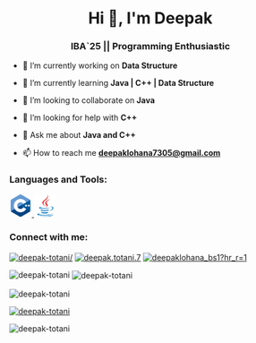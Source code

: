 <h1 align="center">Hi 👋, I'm Deepak</h1>
<h3 align="center">IBA`25 || Programming Enthusiastic</h3>


- 🔭 I’m currently working on **Data Structure**

- 🌱 I’m currently learning **Java | C++ | Data Structure**

- 👯 I’m looking to collaborate on **Java**

- 🤝 I’m looking for help with **C++**

- 💬 Ask me about **Java and C++**

- 📫 How to reach me **deepaklohana7305@gmail.com**

<h3 align="left">Languages and Tools:</h3>
<p align="left"> <a href="https://www.w3schools.com/cpp/" target="_blank" rel="noreferrer"> <img src="https://raw.githubusercontent.com/devicons/devicon/master/icons/cplusplus/cplusplus-original.svg" alt="cplusplus" width="40" height="40"/> </a> <a href="https://www.java.com" target="_blank" rel="noreferrer"> <img src="https://raw.githubusercontent.com/devicons/devicon/master/icons/java/java-original.svg" alt="java" width="40" height="40"/> </a> </p>

<h3 align="left">Connect with me:</h3>
<p align="left">
<a href="https://linkedin.com/in/deepak-totani/" target="blank"><img align="center" src="https://raw.githubusercontent.com/rahuldkjain/github-profile-readme-generator/master/src/images/icons/Social/linked-in-alt.svg" alt="deepak-totani/" height="30" width="40" /></a>
<a href="https://fb.com/deepak.totani.7" target="blank"><img align="center" src="https://raw.githubusercontent.com/rahuldkjain/github-profile-readme-generator/master/src/images/icons/Social/facebook.svg" alt="deepak.totani.7" height="30" width="40" /></a>
<a href="https://www.hackerrank.com/deepaklohana_bs1?hr_r=1" target="blank"><img align="center" src="https://raw.githubusercontent.com/rahuldkjain/github-profile-readme-generator/master/src/images/icons/Social/hackerrank.svg" alt="deepaklohana_bs1?hr_r=1" height="30" width="40" /></a>
</p>


<p><img align="left" src="https://github-readme-stats.vercel.app/api/top-langs?username=deepak-totani&show_icons=true&locale=en&layout=compact" alt="deepak-totani" /></p>

<p>&nbsp;<img align="center" src="https://github-readme-stats.vercel.app/api?username=deepak-totani&show_icons=true&locale=en" alt="deepak-totani" /></p>

<p><img align="center" src="https://github-readme-streak-stats.herokuapp.com/?user=deepak-totani&" alt="deepak-totani" /></p>

<p align="left"> <a href="https://github.com/ryo-ma/github-profile-trophy"><img src="https://github-profile-trophy.vercel.app/?username=deepak-totani" alt="deepak-totani" /></a> </p>

<p align="left"> <img src="https://komarev.com/ghpvc/?username=deepak-totani&label=Profile%20views&color=0e75b6&style=flat" alt="deepak-totani" /> </p>
